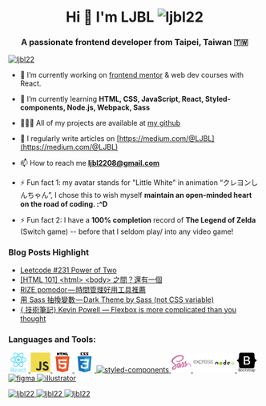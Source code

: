 <h1 align="center">Hi 👋 I'm LJBL <img src="https://komarev.com/ghpvc/?username=ljbl22&label=Profile%20views&color=0e75b6&style=flat" alt="ljbl22" /></h1> 
<h3 align="center">A passionate frontend developer from Taipei, Taiwan 🇹🇼</h3>
<p align="left"> <a href="https://github.com/ryo-ma/github-profile-trophy"><img src="https://github-profile-trophy.vercel.app/?username=ljbl22&title=Repositories,Commits,Followers,Stars&theme=juicyfresh" alt="ljbl22" /></a> </p>

- 🔭 I’m currently working on [frontend mentor](https://www.frontendmentor.io/) & web dev courses with React.

- 🌱 I’m currently learning **HTML, CSS, JavaScript, React, Styled-components, Node.js, Webpack, Sass**

- 👩🏻‍💻 All of my projects are available at [my github](https://github.com/LJBL22?tab=repositories)

- 📝 I regularly write articles on [https://medium.com/@LJBL](https://medium.com/@LJBL)

- 📫 How to reach me **ljbl2208@gmail.com**

- ⚡ Fun fact 1: my avatar stands for "Little White" in animation “クレヨンしんちゃん”, I chose this to wish myself **maintain an open-minded heart on the road of coding. :^D**
- ⚡ Fun fact 2: I have a **100% completion** record of **The Legend of Zelda** (Switch game) -- before that I seldom play/ into any video game!

### Blog Posts Highlight
<!-- BLOG-POST-LIST:START -->
- [Leetcode #231 Power of Two](https://medium.com/@LJBL/leetcode-231-power-of-two-b71faee03508?source=rss-df973506d981------2)
- [[HTML 101] &lt;html&gt; &lt;body&gt; 之間？還有一個](https://medium.com/@LJBL/html-101-html-body-%E4%B9%8B%E9%96%93-%E9%82%84%E6%9C%89%E4%B8%80%E5%80%8B-3632288f860?source=rss-df973506d981------2)
- [RIZE  pomodor — 時間管理好用工具推薦](https://medium.com/@LJBL/rize-pomodor-%E6%99%82%E9%96%93%E7%AE%A1%E7%90%86%E5%A5%BD%E7%94%A8%E5%B7%A5%E5%85%B7%E6%8E%A8%E8%96%A6-807ccfa7cf26?source=rss-df973506d981------2)
- [用 Sass 抽換變數 — Dark Theme by Sass &lpar;not CSS variable&rpar;](https://medium.com/@LJBL/%E7%94%A8-sass-%E6%8A%BD%E6%8F%9B%E8%AE%8A%E6%95%B8-dark-theme-by-sass-not-css-variable-5c62ddad8681?source=rss-df973506d981------2)
- [{ 技術筆記} Kevin Powell — Flexbox is more complicated than you thought](https://medium.com/@LJBL/notes-flex-item-fe441ffa9a?source=rss-df973506d981------2)
<!-- BLOG-POST-LIST:END -->

<h3 align="left">Languages and Tools:</h3>
<p align="left"> <a href="https://reactjs.org/" target="_blank" rel="noreferrer"> 
  <img src="https://raw.githubusercontent.com/devicons/devicon/master/icons/react/react-original-wordmark.svg" alt="react" width="40" height="40"/> </a> <a href="https://getbootstrap.com" target="_blank" rel="noreferrer">
  <img src="https://raw.githubusercontent.com/devicons/devicon/master/icons/javascript/javascript-original.svg" alt="javascript" width="40" height="40"/> </a> <a href="https://nodejs.org" target="_blank" rel="noreferrer"> 
   <img src="https://raw.githubusercontent.com/devicons/devicon/master/icons/html5/html5-original-wordmark.svg" alt="html5" width="40" height="40"/> </a> <a href="https://www.adobe.com/in/products/illustrator.html" target="_blank" rel="noreferrer"> 
  <img src="https://raw.githubusercontent.com/devicons/devicon/master/icons/css3/css3-original-wordmark.svg" alt="css3" width="40" height="40"/> </a> 
  <a href="https://styled-components.com/" target="_blank" rel="noreferrer"> 
    <img src="https://cdn.worldvectorlogo.com/logos/styled-components-1.svg" alt="styled-components" width="40" height="40"/> </a>
  <a href="https://expressjs.com" target="_blank" rel="noreferrer"> 
  <img src="https://raw.githubusercontent.com/devicons/devicon/master/icons/sass/sass-original.svg" alt="sass" width="40" height="40"/> </a>
  <img src="https://raw.githubusercontent.com/devicons/devicon/master/icons/express/express-original-wordmark.svg" alt="express" width="40" height="40"/> </a> <a href="https://www.figma.com/" target="_blank" rel="noreferrer">
  <img src="https://raw.githubusercontent.com/devicons/devicon/master/icons/nodejs/nodejs-original-wordmark.svg" alt="nodejs" width="40" height="40"/> </a> <a href="https://sass-lang.com" target="_blank" rel="noreferrer"> 
  <img src="https://raw.githubusercontent.com/devicons/devicon/master/icons/bootstrap/bootstrap-plain-wordmark.svg" alt="bootstrap" width="40" height="40"/> </a> <a href="https://www.w3schools.com/css/" target="_blank" rel="noreferrer">
  <img src="https://www.vectorlogo.zone/logos/figma/figma-icon.svg" alt="figma" width="40" height="40"/> </a> <a href="https://www.w3.org/html/" target="_blank" rel="noreferrer"> 
  <img src="https://www.vectorlogo.zone/logos/adobe_illustrator/adobe_illustrator-icon.svg" alt="illustrator" width="40" height="40"/> </a> <a href="https://developer.mozilla.org/en-US/docs/Web/JavaScript" target="_blank" rel="noreferrer">
</p>


<p>
  <img height="140px" src="https://github-readme-stats-git-masterrstaa-rickstaa.vercel.app/api?username=ljbl22&show_icons=true&locale=en&theme=dracula" alt="ljbl22" />
  <img height="140px" src="https://github-readme-streak-stats.herokuapp.com/?user=ljbl22&theme=dracula" alt="ljbl22" />
  <img height="140px" src="https://github-readme-stats-git-masterrstaa-rickstaa.vercel.app/api/top-langs?username=ljbl22&show_icons=true&locale=en&layout=compact&theme=dracula" alt="ljbl22" />
</p>

